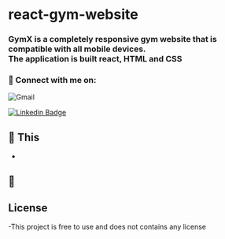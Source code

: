 # react-gym-website
<h3>
GymX is a completely responsive gym website that is compatible with all mobile devices. <br>
 The application is built  react,  HTML and CSS 
</h3>


### 🤝 Connect with me on:
![Gmail](https://img.shields.io/badge/Gmail-D14836?style=for-the-badge&logo=gmail&logoColor=white)

[![Linkedin Badge](https://img.shields.io/badge/-linkedin-blue?style=flat&logo=Linkedin&logoColor=white)](www.linkedin.com/in/emma-maikuri-997ba631)

## 🔭 This

-

## 🌱 



## License
-This project is free to use and does not contains any license
